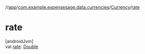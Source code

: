 //[app](../../../index.md)/[com.example.expensesage.data.currencies](../index.md)/[Currency](index.md)/[rate](rate.md)

# rate

[androidJvm]\
val [rate](rate.md): [Double](https://kotlinlang.org/api/latest/jvm/stdlib/kotlin/-double/index.html)
